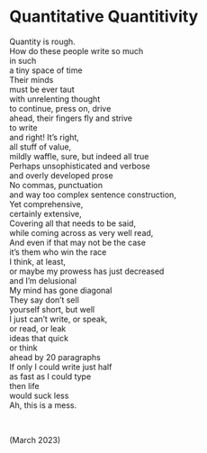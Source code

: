 # Quantitative Quantitivity

Quantity is rough.  
How do these people write so much  
in such  
a tiny space of time  
Their minds  
must be ever taut  
with unrelenting thought  
to continue, press on, drive  
ahead, their fingers fly and strive  
to write  
and right! It’s right,  
all stuff of value,  
mildly waffle, sure, but indeed all true  
Perhaps unsophisticated and verbose  
and overly developed prose  
No commas, punctuation  
and way too complex sentence construction,  
Yet comprehensive,  
certainly extensive,  
Covering all that needs to be said,  
while coming across as very well read,  
And even if that may not be the case  
it’s them who win the race  
I think, at least,  
or maybe my prowess has just decreased  
and I’m delusional  
My mind has gone diagonal  
They say don’t sell  
yourself short, but well  
I just can’t write, or speak,  
or read, or leak  
ideas that quick  
or think  
ahead by 20 paragraphs  
If only I could write just half  
as fast as I could type  
then life  
would suck less  
Ah, this is a mess.  


<br>


(March 2023)
